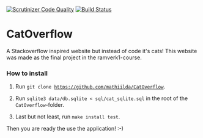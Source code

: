 [![Scrutinizer Code Quality](https://scrutinizer-ci.com/g/mathiilda/CatOverflow/badges/quality-score.png?b=main)](https://scrutinizer-ci.com/g/mathiilda/CatOverflow/?branch=main)
[![Build Status](https://travis-ci.com/mathiilda/CatOverflow.svg?branch=main)](https://travis-ci.com/mathiilda/CatOverflow)

# CatOverflow
A Stackoverflow inspired website but instead of code it's cats! This website was made as the final project in the ramverk1-course.

### How to install
1. Run <code>git clone https://github.com/mathiilda/CatOverflow</code>.

2. Run <code>sqlite3 data/db.sqlite < sql/cat_sqlite.sql</code> in the root of the <code>CatOverflow</code>-folder.
  
3. Last but not least, run <code>make install test</code>.
  
Then you are ready the use the application! :-)
